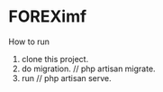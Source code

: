 # FOREXimf

How to run

1. clone this project.
2. do migration.
  // php artisan migrate.
3. run 
  // php artisan serve.
  
  
